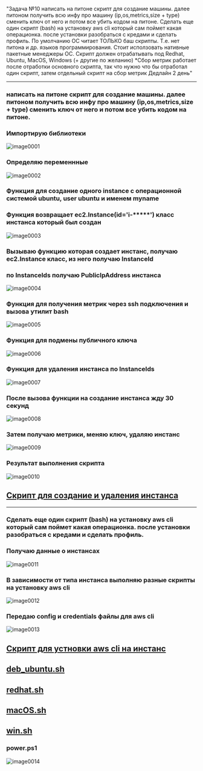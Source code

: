 "Задача  №10 написать на питоне скрипт для создание машины. далее питоном получить всю инфу про машину (ip,os,metrics,size + type) сменить ключ от него и потом все убить кодом на питоне. 
Сделать еще один скрипт (bash) на установку aws cli который сам поймет какая операционка. после установки разобраться с кредами и сделать профиль. По умолчанию ОС читает ТОЛЬКО баш скрипты. Т.е. нет питона и др. языков программирования. Стоит исползовать нативные пакетные менеджеры ОС. Скрипт должен отрабатывать под Redhat, Ubuntu, MacOS, Windows (+ другие по желанию) 
*Сбор метрик работает после отработки основного скрипта, так что нужно что бы отработал один скрипт, затем отдельный скрипт на сбор метрик 
Дедлайн 2 день"
***


### написать на питоне скрипт для создание машины. далее питоном получить всю инфу про машину (ip,os,metrics,size + type) сменить ключ от него и потом все убить кодом на питоне. 

### Импортирую библиотеки
![image0001](image0001.png)


### Определяю переменнные

![image0002](image0002.png)


### Функция для создание одного instance с операционной системой ubuntu, user ubuntu и именем myname
### Функция возвращает ec2.Instance(id='i-*****') класс инстанса который был создан
![image0003](image0003.png)

### Вызываю функцию которая создает инстанс, получаю ec2.Instance класс, из него получаю InstanceId
### по InstanceIds получаю PublicIpAddress инстанса
![image0004](image0004.png)


### Функция для получения метрик через ssh подключения и вызова утилит bash
![image0005](image0005.png)


### Функция для подмены публичного ключа

![image0006](image0006.png)

###  Функция для удаления инстанса по InstanceIds

![image0007](image0007.png)

### После вызова функции на создание инстанса жду 30 секунд
![image0008](image0008.png)

### Затем получаю метрики, меняю ключ, удаляю инстанс
![image0009](image0009.png)

### Результат выполнения скрипта 
![image0010](image0010.png)

## [Скрипт для создание и удаления инстанса](create_instance.py)
***

### Сделать еще один скрипт (bash) на установку aws cli который сам поймет какая операционка. после установки разобраться с кредами и сделать профиль.

### Получаю данные о инстансах

![image0011](image0011.png)

### В зависимости от типа инстанса выполняю разные скрипты на установку aws cli

![image0012](image0012.png)


### Передаю config и credentials файлы для aws cli
![image0013](image0013.png)


## [Скрипт для устновки aws cli на инстанс ](install_aws_cli.py)

## [deb_ubuntu.sh ](deb_ubuntu.sh)
## [redhat.sh ](redhat.sh)
## [macOS.sh ](macOS.sh)
## [win.sh ](win.sh)


### power.ps1

![image0014](image0014.png)

















